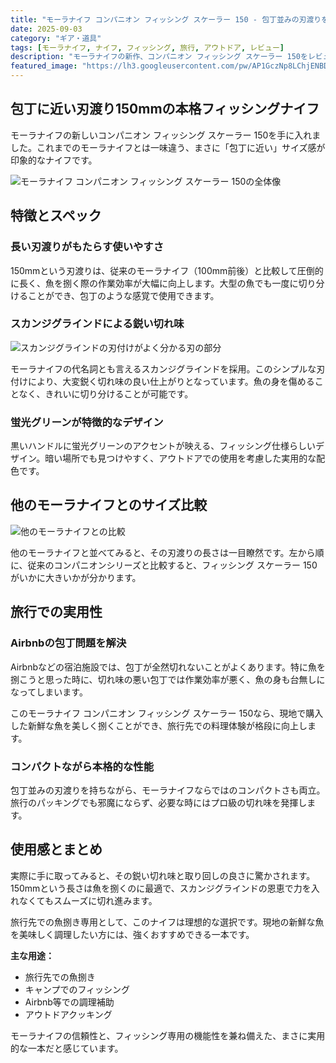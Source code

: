 ```yaml
---
title: "モーラナイフ コンパニオン フィッシング スケーラー 150 - 包丁並みの刃渡りを持つ万能フィッシングナイフ"
date: 2025-09-03
category: "ギア・道具"
tags: [モーラナイフ, ナイフ, フィッシング, 旅行, アウトドア, レビュー]
description: "モーラナイフの新作、コンパニオン フィッシング スケーラー 150をレビュー。150mmの長い刃渡りと鋭いスカンジグラインドが特徴的な、旅行先での魚捌き専用ナイフ。"
featured_image: "https://lh3.googleusercontent.com/pw/AP1GczNp8LChjENBDmTT-DWwyXviL98w_Dc93M4OBQrYrlo6WWIsqEd5OEQhJsIT13e5R4KXN32bNgS3_OL0G3KO-fZAIXsBlOBe3y9xlw5vZDotMEq6Mnxh=s800-no-gm?authuser=0"
---
```


<!-- 元のGoogle Photosリンク: https://photos.app.goo.gl/a1qNeCqCgpqdzpa76 -->

## 包丁に近い刃渡り150mmの本格フィッシングナイフ

モーラナイフの新しいコンパニオン フィッシング スケーラー 150を手に入れました。これまでのモーラナイフとは一味違う、まさに「包丁に近い」サイズ感が印象的なナイフです。

![モーラナイフ コンパニオン フィッシング スケーラー 150の全体像](https://lh3.googleusercontent.com/pw/AP1GczNp8LChjENBDmTT-DWwyXviL98w_Dc93M4OBQrYrlo6WWIsqEd5OEQhJsIT13e5R4KXN32bNgS3_OL0G3KO-fZAIXsBlOBe3y9xlw5vZDotMEq6Mnxh=s800-no-gm?authuser=0)

## 特徴とスペック

### 長い刃渡りがもたらす使いやすさ

150mmという刃渡りは、従来のモーラナイフ（100mm前後）と比較して圧倒的に長く、魚を捌く際の作業効率が大幅に向上します。大型の魚でも一度に切り分けることができ、包丁のような感覚で使用できます。

### スカンジグラインドによる鋭い切れ味

![スカンジグラインドの刃付けがよく分かる刃の部分](https://lh3.googleusercontent.com/pw/AP1GczPtqY5qeBpoDdcEv4ynrsziK9h0C5jwXS8iDnWhyBpvHN1qrhGA66aESpJbvExcfcXjqf6W2wvYyMNYRKyI2zMMOhr4i13hdUYPL7Q2uD8KqMciNkG7KyRIFwblWMD3Y6GTtLUxNTkrxSxUtJDiQ7xO5w=s800-no-gm?authuser=0)

モーラナイフの代名詞とも言えるスカンジグラインドを採用。このシンプルな刃付けにより、大変鋭く切れ味の良い仕上がりとなっています。魚の身を傷めることなく、きれいに切り分けることが可能です。

### 蛍光グリーンが特徴的なデザイン

黒いハンドルに蛍光グリーンのアクセントが映える、フィッシング仕様らしいデザイン。暗い場所でも見つけやすく、アウトドアでの使用を考慮した実用的な配色です。

## 他のモーラナイフとのサイズ比較

![他のモーラナイフとの比較](https://lh3.googleusercontent.com/pw/AP1GczM4FGM5OY7BgzweFPzGWxyqfbr9FwVGWCC6NZ0q3u78lfv8TbW1tIOOPlQsfHU4w3tfh2v39czS4R8a4ifdPGkr_q50NL_SurLr2VVZ4OUnCXgfZRAY82lX2XkxECiVA2LqhAgVJgOjUcaiSF32XfH9Pg=s800-no-gm?authuser=0)

他のモーラナイフと並べてみると、その刃渡りの長さは一目瞭然です。左から順に、従来のコンパニオンシリーズと比較すると、フィッシング スケーラー 150がいかに大きいかが分かります。

## 旅行での実用性

### Airbnbの包丁問題を解決

Airbnbなどの宿泊施設では、包丁が全然切れないことがよくあります。特に魚を捌こうと思った時に、切れ味の悪い包丁では作業効率が悪く、魚の身も台無しになってしまいます。

このモーラナイフ コンパニオン フィッシング スケーラー 150なら、現地で購入した新鮮な魚を美しく捌くことができ、旅行先での料理体験が格段に向上します。

### コンパクトながら本格的な性能

包丁並みの刃渡りを持ちながら、モーラナイフならではのコンパクトさも両立。旅行のパッキングでも邪魔にならず、必要な時にはプロ級の切れ味を発揮します。

## 使用感とまとめ

実際に手に取ってみると、その鋭い切れ味と取り回しの良さに驚かされます。150mmという長さは魚を捌くのに最適で、スカンジグラインドの恩恵で力を入れなくてもスムーズに切れ進みます。

旅行先での魚捌き専用として、このナイフは理想的な選択です。現地の新鮮な魚を美味しく調理したい方には、強くおすすめできる一本です。

**主な用途：**
- 旅行先での魚捌き
- キャンプでのフィッシング
- Airbnb等での調理補助
- アウトドアクッキング

モーラナイフの信頼性と、フィッシング専用の機能性を兼ね備えた、まさに実用的な一本だと感じています。